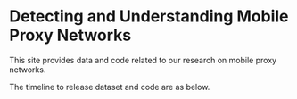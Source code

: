# Detecting and Understanding Mobile Proxy Networks
This site provides data and code related to our research on mobile proxy networks.

The timeline to release dataset and code are as below.

